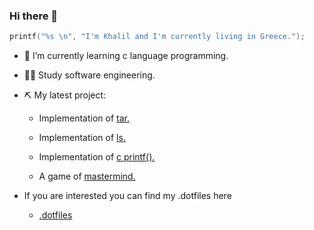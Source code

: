 ### Hi there 👋
```c
printf("%s \n", "I'm Khalil and I'm currently living in Greece.");
```

- 🌱 I’m currently learning c language programming.
- :man_technologist: Study software engineering.
- :pick: My latest project:

     - Implementation of [tar.](https://github.com/Pbotsaris/my_tar)

     - Implementation of [ls.](https://github.com/khalilmasri/my_ls)

     - Implementation of [c printf().](https://github.com/khalilmasri/my_printf)

     - A game of [mastermind.](https://github.com/khalilmasri/my_mastermind)

- If you are interested you can find my .dotfiles here
   - [.dotfiles](https://github.com/khalilmasri/.dotfiles)
